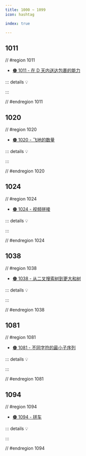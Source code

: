 ```yaml
---
title: 1000 ~ 1099
icon: hashtag

index: true

---
```


<!-- more -->

## 1011

// #region 1011

- [🟠 1011 - 在 D 天内送达包裹的能力](https://leetcode.cn/problems/capacity-to-ship-packages-within-d-days)

::: details 💡

:::

// #endregion 1011

## 1020

// #region 1020

- [🟠 1020 - 飞地的数量](https://leetcode.cn/problems/number-of-enclaves)

::: details 💡

:::

// #endregion 1020

## 1024

// #region 1024

- [🟠 1024 - 视频拼接](https://leetcode.cn/problems/video-stitching)

::: details 💡

:::

// #endregion 1024

## 1038

// #region 1038

- [🟠 1038 - 从二叉搜索树到更大和树](https://leetcode.cn/problems/binary-search-tree-to-greater-sum-tree)

::: details 💡

:::

// #endregion 1038

## 1081

// #region 1081

- [🟠 1081 - 不同字符的最小子序列](https://leetcode.cn/problems/smallest-subsequence-of-distinct-characters)

::: details 💡

:::

// #endregion 1081

## 1094

// #region 1094

- [🟠 1094 - 拼车](https://leetcode.cn/problems/car-pooling)

::: details 💡

:::

// #endregion 1094